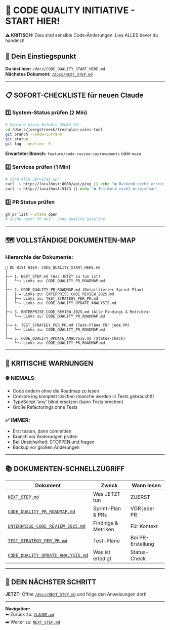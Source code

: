 # 🚦 CODE QUALITY INITIATIVE - START HIER!

**⚠️ KRITISCH:** Dies sind sensible Code-Änderungen. Lies ALLES bevor du handelst!

## 🎯 Dein Einstiegspunkt

**Du bist hier:** `/docs/CODE_QUALITY_START_HERE.md`  
**Nächstes Dokument:** [`/docs/NEXT_STEP.md`](/docs/NEXT_STEP.md)

---

## 📋 SOFORT-CHECKLISTE für neuen Claude

### 1️⃣ System-Status prüfen (2 Min)
```bash
# Kopiere diese Befehle GENAU SO:
cd /Users/joergstreeck/freshplan-sales-tool
git branch --show-current
git status
git log --oneline -5
```

**Erwarteter Branch:** `feature/code-review-improvements` oder `main`

### 2️⃣ Services prüfen (1 Min)
```bash
# Sind alle Services up?
curl -s http://localhost:8080/api/ping || echo "❌ Backend nicht erreichbar"
curl -s http://localhost:5173 || echo "❌ Frontend nicht erreichbar"
```

### 3️⃣ PR Status prüfen
```bash
gh pr list --state open
# Suche nach: PR #83 - Code Quality Baseline
```

---

## 🗺️ VOLLSTÄNDIGE DOKUMENTEN-MAP

### Hierarchie der Dokumente:
```
📍 DU BIST HIER: CODE_QUALITY_START_HERE.md
│
├─→ 1. NEXT_STEP.md (Was JETZT zu tun ist)
│   └─→ Links zu: CODE_QUALITY_PR_ROADMAP.md
│
├─→ 2. CODE_QUALITY_PR_ROADMAP.md (Detaillierter Sprint-Plan)
│   ├─→ Links zu: ENTERPRISE_CODE_REVIEW_2025.md
│   ├─→ Links zu: TEST_STRATEGY_PER_PR.md
│   └─→ Links zu: CODE_QUALITY_UPDATE_ANALYSIS.md
│
├─→ 3. ENTERPRISE_CODE_REVIEW_2025.md (Alle Findings & Metriken)
│   └─→ Links zu: CODE_QUALITY_PR_ROADMAP.md
│
├─→ 4. TEST_STRATEGY_PER_PR.md (Test-Pläne für jede PR)
│   └─→ Links zu: CODE_QUALITY_PR_ROADMAP.md
│
└─→ 5. CODE_QUALITY_UPDATE_ANALYSIS.md (Status-Check)
    └─→ Links zu: CODE_QUALITY_PR_ROADMAP.md
```

---

## 🚨 KRITISCHE WARNUNGEN

### ⛔ NIEMALS:
- Code ändern ohne die Roadmap zu lesen
- Console.log komplett löschen (manche werden in Tests gebraucht!)
- TypeScript 'any' blind ersetzen (kann Tests brechen)
- Große Refactorings ohne Tests

### ✅ IMMER:
- Erst testen, dann committen
- Branch vor Änderungen prüfen
- Bei Unsicherheit: STOPPEN und fragen
- Backup vor großen Änderungen

---

## 📚 DOKUMENTEN-SCHNELLZUGRIFF

| Dokument | Zweck | Wann lesen |
|----------|-------|------------|
| [`NEXT_STEP.md`](/docs/NEXT_STEP.md) | Was JETZT tun | ZUERST |
| [`CODE_QUALITY_PR_ROADMAP.md`](/docs/features/CODE_QUALITY_PR_ROADMAP.md) | Sprint-Plan & PRs | VOR jeder PR |
| [`ENTERPRISE_CODE_REVIEW_2025.md`](/docs/features/ENTERPRISE_CODE_REVIEW_2025.md) | Findings & Metriken | Für Kontext |
| [`TEST_STRATEGY_PER_PR.md`](/docs/features/TEST_STRATEGY_PER_PR.md) | Test-Pläne | Bei PR-Erstellung |
| [`CODE_QUALITY_UPDATE_ANALYSIS.md`](/docs/features/CODE_QUALITY_UPDATE_ANALYSIS.md) | Was ist erledigt | Status-Check |

---

## 🎯 DEIN NÄCHSTER SCHRITT

**JETZT:** Öffne [`/docs/NEXT_STEP.md`](/docs/NEXT_STEP.md) und folge den Anweisungen dort!

---

**Navigation:**  
⬅️ Zurück zu: [`CLAUDE.md`](/docs/CLAUDE.md)  
➡️ Weiter zu: [`NEXT_STEP.md`](/docs/NEXT_STEP.md)